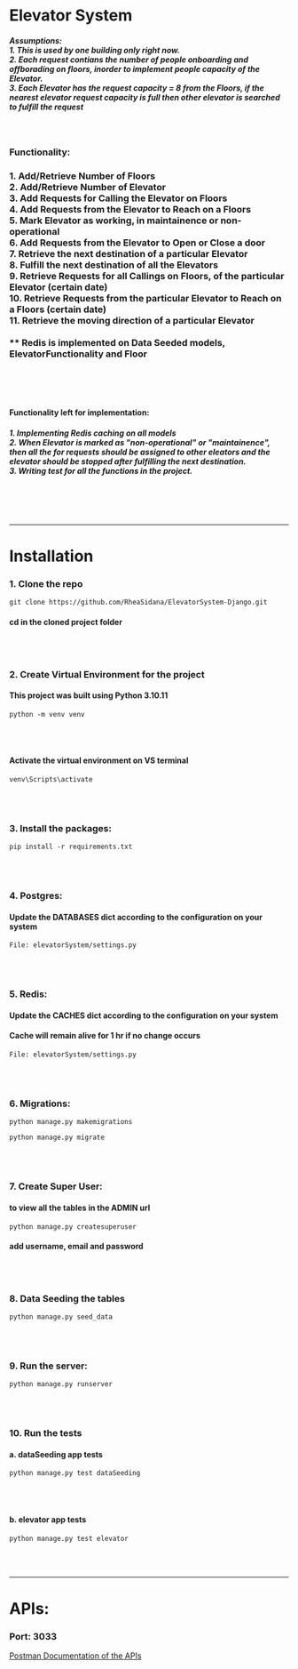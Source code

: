 <h1>Elevator System</h1>

<h5>Assumptions: <br/> 
    1. This is used by one building only right now. <br/>
    2. Each request contians the number of people onboarding and offborading on floors, 
    inorder to implement people capacity of the Elevator. <br/>
    3. Each Elevator has the request capacity = 8 from the Floors, 
    if the nearest elevator request capacity is full 
    then other elevator is searched to fulfill the request
</h5>
<br/>
<h3>Functionality:</h3>
<h3>
    1. Add/Retrieve Number of Floors  <br/>
    2. Add/Retrieve Number of Elevator  <br/>
    3. Add Requests for Calling the Elevator on Floors  <br/>
    4. Add Requests from the Elevator to Reach on a Floors  <br/>
    5. Mark Elevator as working, in maintainence or non-operational  <br/>
    6. Add Requests from the Elevator to Open or Close a door  <br/>
    7. Retrieve the next destination of a particular Elevator  <br/>
    8. Fulfill the next destination of all the Elevators  <br/>
    9. Retrieve Requests for all Callings on Floors, of the particular Elevator (certain date)  <br/>
    10. Retrieve Requests from the particular Elevator to Reach on a Floors (certain date)  <br/>
    11. Retrieve the moving direction of a particular Elevator <br/>
    <br/>
    ** Redis is implemented on Data Seeded models, ElevatorFunctionality and Floor
</h3>
<br/>
<br/>
<br/>
<h4>Functionality left for implementation: </h4>
<h5>
    1. Implementing Redis caching on all models <br/>
    2. When Elevator is marked as "non-operational" or "maintainence",
    then all the for requests should be assigned to other eleators and 
    the elevator should be stopped after fulfilling the next destination. <br/>
    3. Writing test for all the functions in the project.
</h5>
<br/>
<br/>
<br/>
<hr/>
<h1>Installation</h1>

<h3>1. Clone the repo</h3>

```
git clone https://github.com/RheaSidana/ElevatorSystem-Django.git
```

<h4>cd in the cloned project folder</h4>
<br/>
<br/>
<h3>2. Create Virtual Environment for the project</h3>
<h4>This project was built using Python 3.10.11</h4>

```
python -m venv venv
```

<br/>
<br/>
<h4>Activate the virtual environment on VS terminal</h4>

```
venv\Scripts\activate
```

<br/>
<br/>
<h3>3. Install the packages: </h3>

```
pip install -r requirements.txt
```

<br/>
<br/>
<h3>4. Postgres: </h3>
<h4>Update the DATABASES dict according to the configuration on your system</h4>

```
File: elevatorSystem/settings.py
```

<br/>
<br/>
<h3>5. Redis: </h3>
<h4>Update the CACHES dict according to the configuration on your system</h4>
<h4>Cache will remain alive for 1 hr if no change occurs</h4>

```
File: elevatorSystem/settings.py
```

<br/>
<br/>
<h3>6. Migrations: </h3>

```
python manage.py makemigrations
```

```
python manage.py migrate
```

<br/>
<br/>
<h3>7. Create Super User:</h3>
<h4>to view all the tables in the ADMIN url</h4>

```
python manage.py createsuperuser
```

<h4>add username, email and password</h4>
<br/>
<br/>
<h3>8. Data Seeding the tables</h3>

```
python manage.py seed_data
```

<br/>
<br/>
<h3>9. Run the server: </h3>

```
python manage.py runserver
```

<br/>
<br/>
<h3>10. Run the tests</h3>
<h4>a. dataSeeding app tests</h4>

```
python manage.py test dataSeeding
```

<br/>
<br/>
<h4>b. elevator app tests</h4>

```
python manage.py test elevator
```

<br/>
<br/>
<hr/>
<h1>APIs: </h1>
<h3> Port: 3033</h3>
<a href="https://documenter.getpostman.com/view/28378586/2s9XxyRDnr">
    Postman Documentation of the APIs
</a>

